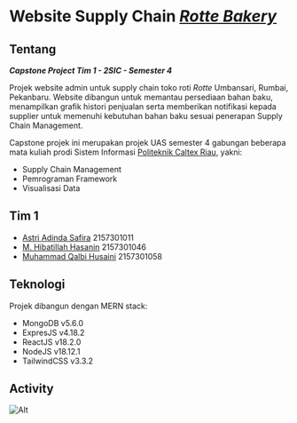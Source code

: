 # Website Supply Chain [*Rotte Bakery*](https://rottebakery.com/)

## Tentang
***Capstone Project Tim 1 - 2SIC - Semester 4***

Projek website admin untuk supply chain toko roti *Rotte* Umbansari, Rumbai, Pekanbaru. Website dibangun untuk memantau persediaan bahan baku, menampilkan grafik histori penjualan serta memberikan notifikasi kepada supplier untuk memenuhi kebutuhan bahan baku sesuai penerapan Supply Chain Management.

Capstone projek ini merupakan projek UAS semester 4 gabungan beberapa mata kuliah prodi Sistem Informasi [Politeknik Caltex Riau](https://pcr.ac.id), yakni:
* Supply Chain Management
* Pemrograman Framework
* Visualisasi Data

## Tim 1
* [Astri Adinda Safira](mailto:astri21si@mahasiswa.pcr.ac.id) 2157301011
* [M. Hibatillah Hasanin](mailto:hibatillah21si@mahasiswa.pcr.ac.id) 2157301046
* [Muhammad Qalbi Husaini](mailto:qalbi21si@mahasiswa.pcr.ac.id) 2157301058

## Teknologi 
Projek dibangun dengan MERN stack:
* MongoDB v5.6.0
* ExpresJS v4.18.2
* ReactJS v18.2.0
* NodeJS v18.12.1
* TailwindCSS v3.3.2

## Activity
![Alt](https://repobeats.axiom.co/api/embed/634c61fd926841919e7af2101fc17edfe356c9a8.svg "Repobeats analytics image")
